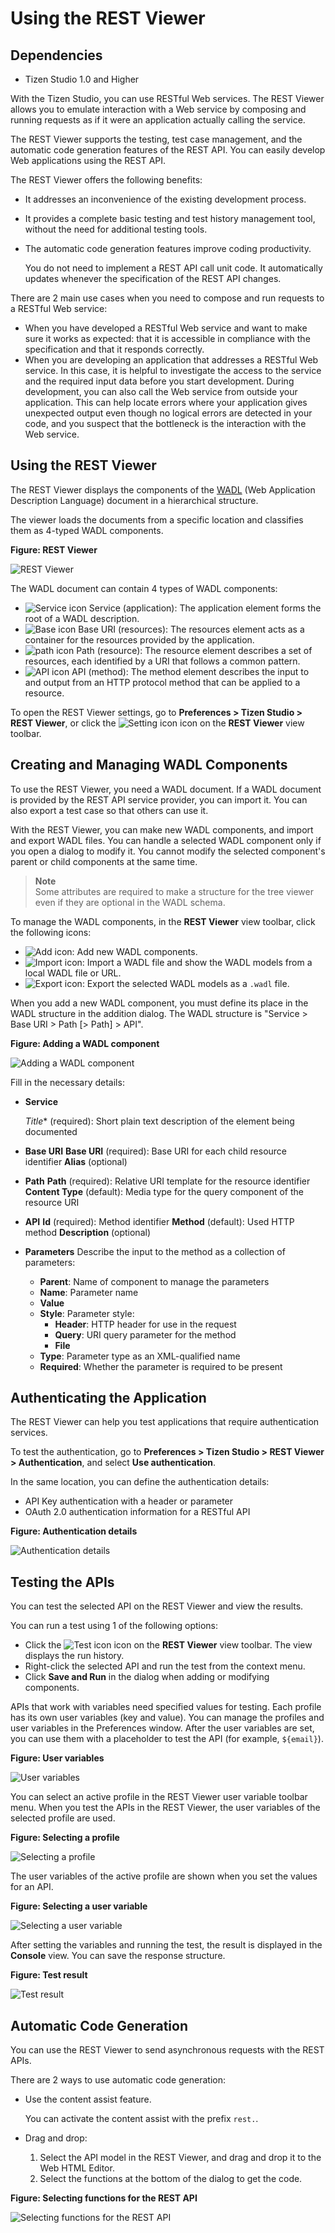 # Using the REST Viewer
## Dependencies
- Tizen Studio 1.0 and Higher


With the Tizen Studio, you can use RESTful Web services. The REST Viewer allows you to emulate interaction with a Web service by composing and running requests as if it were an application actually calling the service.

The REST Viewer supports the testing, test case management, and the automatic code generation features of the REST API. You can easily develop Web applications using the REST API.

The REST Viewer offers the following benefits:

- It addresses an inconvenience of the existing development process.

- It provides a complete basic testing and test history management tool, without the need for additional testing tools.

- The automatic code generation features improve coding productivity. 

  You do not need to implement a REST API call unit code. It automatically updates whenever the specification of the REST API changes.

There are 2 main use cases when you need to compose and run requests to a RESTful Web service:

- When you have developed a RESTful Web service and want to make sure it works as expected: that it is accessible in compliance with the specification and that it responds correctly.
- When you are developing an application that addresses a RESTful Web service. In this case, it is helpful to investigate the access to the service and the required input data before you start development. During development, you can also call the Web service from outside your application. This can help locate errors where your application gives unexpected output even though no logical errors are detected in your code, and you suspect that the bottleneck is the interaction with the Web service.

<a name="use"></a>
## Using the REST Viewer

The REST Viewer displays the components of the [WADL](http://www.w3.org/Submission/wadl/) (Web Application Description Language) document in a hierarchical structure.

The viewer loads the documents from a specific location and classifies them as 4-typed WADL components.

**Figure: REST Viewer**

![REST Viewer](./media/rest_viewer.png)

The WADL document can contain 4 types of WADL components:

- ![Service icon](./media/rest_icon_service.png) Service (application): The application element forms the root of a WADL description.
- ![Base icon](./media/rest_icon_base.png) Base URI (resources): The resources element acts as a container for the resources provided by the application.
- ![path icon](./media/rest_icon_path.png) Path (resource): The resource element describes a set of resources, each identified by a URI that follows a common pattern.
- ![API icon](./media/rest_icon_api.png) API (method): The method element describes the input to and output from an HTTP protocol method that can be applied to a resource.

To open the REST Viewer settings, go to **Preferences > Tizen Studio > REST Viewer**, or click the ![Setting icon](./media/rest_icon_setting.png) icon on the **REST Viewer** view toolbar.

<a name="wadl"></a>
## Creating and Managing WADL Components

To use the REST Viewer, you need a WADL document. If a WADL document is provided by the REST API service provider, you can import it. You can also export a test case so that others can use it.

With the REST Viewer, you can make new WADL components, and import and export WADL files. You can handle a selected WADL component only if you open a dialog to modify it. You cannot modify the selected component's parent or child components at the same time.

> **Note**  
> Some attributes are required to make a structure for the tree viewer even if they are optional in the WADL schema. 

To manage the WADL components, in the **REST Viewer** view toolbar, click the following icons:

- ![Add icon](./media/rest_icon_add.png): Add new WADL components.
- ![Import icon](./media/rest_icon_import.png): Import a WADL file and show the WADL models from a local WADL file or URL.
- ![Export icon](./media/rest_icon_export.png): Export the selected WADL models as a `.wadl` file.

When you add a new WADL component, you must define its place in the WADL structure in the addition dialog. The WADL structure is "Service > Base URI > Path [> Path] > API".

**Figure: Adding a WADL component**

![Adding a WADL component](./media/rest_add_wadl.png)

Fill in the necessary details:

- **Service** 

  *Title** (required): Short plain text description of the element being documented

- **Base URI**
  **Base URI** (required): Base URI for each child resource identifier
  **Alias** (optional)

- **Path** 
  **Path** (required): Relative URI template for the resource identifier
  **Content Type** (default): Media type for the query component of the resource URI

- **API** 
  **Id** (required): Method identifier
  **Method** (default): Used HTTP method
  **Description** (optional)

- **Parameters** 
  Describe the input to the method as a collection of parameters:
  - **Parent**: Name of component to manage the parameters
  - **Name**: Parameter name
  - **Value**
  - **Style**: Parameter style: 
    - **Header**: HTTP header for use in the request
    - **Query**: URI query parameter for the method
    - **File**
  - **Type**: Parameter type as an XML-qualified name
  - **Required**: Whether the parameter is required to be present

<a name="authenticate"></a>
## Authenticating the Application

The REST Viewer can help you test applications that require authentication services.

To test the authentication, go to **Preferences > Tizen Studio > REST Viewer > Authentication**, and select **Use authentication**.

In the same location, you can define the authentication details:

- API Key authentication with a header or parameter
- OAuth 2.0 authentication information for a RESTful API

**Figure: Authentication details**

![Authentication details](./media/rest_authenticate.png)

<a name="test"></a>
## Testing the APIs

You can test the selected API on the REST Viewer and view the results.

You can run a test using 1 of the following options:

- Click the ![Test icon](./media/rest_icon_test.png) icon on the **REST Viewer** view toolbar. The view displays the run history.
- Right-click the selected API and run the test from the context menu.
- Click **Save and Run** in the dialog when adding or modifying components.

APIs that work with variables need specified values for testing. Each profile has its own user variables (key and value). You can manage the profiles and user variables in the Preferences window. After the user variables are set, you can use them with a placeholder to test the API (for example, `${email}`).

**Figure: User variables**

![User variables](./media/rest_user_variable.png)

You can select an active profile in the REST Viewer user variable toolbar menu. When you test the APIs in the REST Viewer, the user variables of the selected profile are used.

**Figure: Selecting a profile**

![Selecting a profile](./media/rest_profile.png)

The user variables of the active profile are shown when you set the values for an API.

**Figure: Selecting a user variable**

![Selecting a user variable](./media/rest_user.png)

After setting the variables and running the test, the result is displayed in the **Console** view. You can save the response structure.

**Figure: Test result**

![Test result](./media/rest_test.png)

<a name="autogenerate"></a>
## Automatic Code Generation

You can use the REST Viewer to send asynchronous requests with the REST APIs.

There are 2 ways to use automatic code generation:

- Use the content assist feature. 

  You can activate the content assist with the prefix `rest.`.

- Drag and drop: 

  1. Select the API model in the REST Viewer, and drag and drop it to the Web HTML Editor.
  2. Select the functions at the bottom of the dialog to get the code.

**Figure: Selecting functions for the REST API**

![Selecting functions for the REST API](./media/rest_functions.png)
